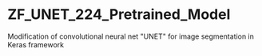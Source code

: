 # ZF_UNET_224_Pretrained_Model
Modification of convolutional neural net "UNET" for image segmentation in Keras framework
